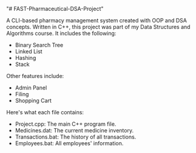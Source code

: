 "# FAST-Pharmaceutical-DSA-Project"

A CLI-based pharmacy management system created with OOP and DSA concepts. Written in C++, this project was part of my Data Structures and Algorithms course. It includes the following:

- Binary Search Tree
- Linked List
- Hashing
- Stack

Other features include:

- Admin Panel
- Filing
- Shopping Cart

Here's what each file contains:

- Project.cpp: The main C++ program file.
- Medicines.dat: The current medicine inventory.
- Transactions.bat: The history of all transactions.
- Employees.bat: All employees' information.
